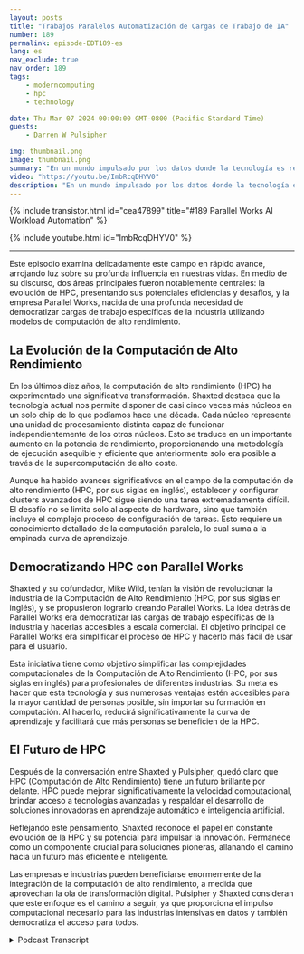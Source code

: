 ```yaml
---
layout: posts
title: "Trabajos Paralelos Automatización de Cargas de Trabajo de IA"
number: 189
permalink: episode-EDT189-es
lang: es
nav_exclude: true
nav_order: 189
tags:
    - moderncomputing
    - hpc
    - technology

date: Thu Mar 07 2024 00:00:00 GMT-0800 (Pacific Standard Time)
guests:
    - Darren W Pulsipher

img: thumbnail.png
image: thumbnail.png
summary: "En un mundo impulsado por los datos donde la tecnología es rey, se está desarrollando una animada discusión entre Darren Pulsipher, presentador de Embracing Digital Transformation, y Matthew Shaxted, presidente de Parallel Works, navegando a través de la fascinante esfera de la Computación de Alto Rendimiento (HPC por sus siglas en inglés) y su monumental rol en el aprendizaje automático y la inteligencia artificial."
video: "https://youtu.be/ImbRcqDHYV0"
description: "En un mundo impulsado por los datos donde la tecnología es rey, se está desarrollando una animada discusión entre Darren Pulsipher, presentador de Embracing Digital Transformation, y Matthew Shaxted, presidente de Parallel Works, navegando a través de la fascinante esfera de la Computación de Alto Rendimiento (HPC por sus siglas en inglés) y su monumental rol en el aprendizaje automático y la inteligencia artificial."
---
```


<div>
{% include transistor.html id="cea47899" title="#189 Parallel Works AI Workload Automation" %}

{% include youtube.html id="ImbRcqDHYV0" %}
</div>

---

Este episodio examina delicadamente este campo en rápido avance, arrojando luz sobre su profunda influencia en nuestras vidas. En medio de su discurso, dos áreas principales fueron notablemente centrales: la evolución de HPC, presentando sus potenciales eficiencias y desafíos, y la empresa Parallel Works, nacida de una profunda necesidad de democratizar cargas de trabajo específicas de la industria utilizando modelos de computación de alto rendimiento.

## La Evolución de la Computación de Alto Rendimiento

En los últimos diez años, la computación de alto rendimiento (HPC) ha experimentado una significativa transformación. Shaxted destaca que la tecnología actual nos permite disponer de casi cinco veces más núcleos en un solo chip de lo que podíamos hace una década. Cada núcleo representa una unidad de procesamiento distinta capaz de funcionar independientemente de los otros núcleos. Esto se traduce en un importante aumento en la potencia de rendimiento, proporcionando una metodología de ejecución asequible y eficiente que anteriormente solo era posible a través de la supercomputación de alto coste.

Aunque ha habido avances significativos en el campo de la computación de alto rendimiento (HPC, por sus siglas en inglés), establecer y configurar clusters avanzados de HPC sigue siendo una tarea extremadamente difícil. El desafío no se limita solo al aspecto de hardware, sino que también incluye el complejo proceso de configuración de tareas. Esto requiere un conocimiento detallado de la computación paralela, lo cual suma a la empinada curva de aprendizaje.

## Democratizando HPC con Parallel Works

Shaxted y su cofundador, Mike Wild, tenían la visión de revolucionar la industria de la Computación de Alto Rendimiento (HPC, por sus siglas en inglés), y se propusieron lograrlo creando Parallel Works. La idea detrás de Parallel Works era democratizar las cargas de trabajo específicas de la industria y hacerlas accesibles a escala comercial. El objetivo principal de Parallel Works era simplificar el proceso de HPC y hacerlo más fácil de usar para el usuario.

Esta iniciativa tiene como objetivo simplificar las complejidades computacionales de la Computación de Alto Rendimiento (HPC, por sus siglas en inglés) para profesionales de diferentes industrias. Su meta es hacer que esta tecnología y sus numerosas ventajas estén accesibles para la mayor cantidad de personas posible, sin importar su formación en computación. Al hacerlo, reducirá significativamente la curva de aprendizaje y facilitará que más personas se beneficien de la HPC.

## El Futuro de HPC

Después de la conversación entre Shaxted y Pulsipher, quedó claro que HPC (Computación de Alto Rendimiento) tiene un futuro brillante por delante. HPC puede mejorar significativamente la velocidad computacional, brindar acceso a tecnologías avanzadas y respaldar el desarrollo de soluciones innovadoras en aprendizaje automático e inteligencia artificial.

Reflejando este pensamiento, Shaxted reconoce el papel en constante evolución de la HPC y su potencial para impulsar la innovación. Permanece como un componente crucial para soluciones pioneras, allanando el camino hacia un futuro más eficiente e inteligente.

Las empresas e industrias pueden beneficiarse enormemente de la integración de la computación de alto rendimiento, a medida que aprovechan la ola de transformación digital. Pulsipher y Shaxted consideran que este enfoque es el camino a seguir, ya que proporciona el impulso computacional necesario para las industrias intensivas en datos y también democratiza el acceso para todos.



<details>
<summary> Podcast Transcript </summary>

<p></p>

</details>
